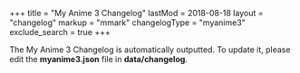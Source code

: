 +++
title = "My Anime 3 Changelog"
lastMod = 2018-08-18
layout  = "changelog"
markup = "mmark"
changelogType = "myanime3"
exclude_search =  true
+++

The My Anime 3 Changelog is automatically outputted. To update it, please edit the **myanime3.json** file in **data/changelog**. 